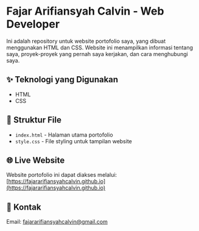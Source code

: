 # Fajar Arifiansyah Calvin - Web Developer

Ini adalah repository untuk website portofolio saya, yang dibuat menggunakan HTML dan CSS. Website ini menampilkan informasi tentang saya, proyek-proyek yang pernah saya kerjakan, dan cara menghubungi saya.

## ✨ Teknologi yang Digunakan
- HTML
- CSS

## 📁 Struktur File
- `index.html` - Halaman utama portofolio
- `style.css` - File styling untuk tampilan website

## 🌐 Live Website
Website portofolio ini dapat diakses melalui:
[https://fajararifiansyahcalvin.github.io](https://fajararifiansyahcalvin.github.io)

## 📧 Kontak
Email: fajararifiansyahcalvin@gmail.com
